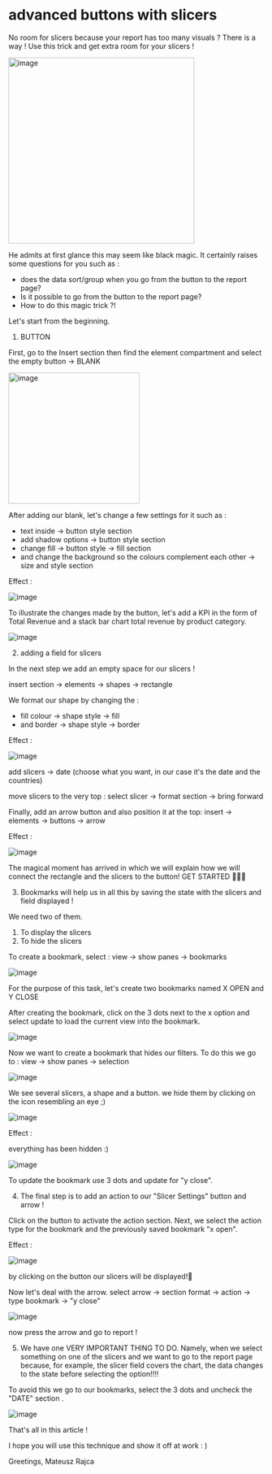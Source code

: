 # advanced buttons with slicers
No room for slicers because your report has too many visuals ? There is a way !
Use this trick and get extra room for your slicers ! 


<img width="366" alt="image" src="https://github.com/RajcaPro/advanced-buttons-with-slicers/assets/175021059/922de6c8-9cbc-4519-8b2a-2ac9a1794af2">


He admits at first glance this may seem like black magic. It certainly raises some questions for you such as :
- does the data sort/group when you go from the button to the report page?
- Is it possible to go from the button to the report page?
- How to do this magic trick ?!

Let's start from the beginning. 

1. BUTTON 

First, go to the Insert section then find the element compartment and select the empty button -> BLANK

<img width="258" alt="image" src="https://github.com/RajcaPro/advanced-buttons-with-slicers/assets/175021059/70910ecb-49ca-4e5b-ae34-0b5600e2f844">

After adding our blank, let's change a few settings for it such as : 
- text inside -> button style section 
- add shadow options -> button style section 
- change fill -> button style -> fill section
- and change the background so the colours complement each other -> size and style section 

Effect :

![image](https://github.com/RajcaPro/advanced-buttons-with-slicers/assets/175021059/d001b8a5-5fa8-4fc2-a378-4be62c7d0caf)


To illustrate the changes made by the button, let's add a KPI in the form of Total Revenue and a stack bar chart total revenue by product category.

![image](https://github.com/RajcaPro/advanced-buttons-with-slicers/assets/175021059/070fc57e-72f6-4dfe-b344-17ef58247476)

2. adding a field for slicers

In the next step we add an empty space for our slicers !

insert section -> elements -> shapes -> rectangle

We format our shape by changing the :

- fill colour -> shape style -> fill
- and border -> shape style -> border

Effect :

![image](https://github.com/RajcaPro/advanced-buttons-with-slicers/assets/175021059/2eb93698-02b1-412c-8e99-00501d4c8de2)

add slicers -> date (choose what you want, in our case it's the date and the countries)

move slicers to the very top : select slicer -> format section -> bring forward

Finally, add an arrow button and also position it at the top: insert -> elements -> buttons -> arrow


Effect :

![image](https://github.com/RajcaPro/advanced-buttons-with-slicers/assets/175021059/f4fee647-92d5-4c3e-a3bb-18b7836bd5f2)

The magical moment has arrived in which we will explain how we will connect the rectangle and the slicers to the button!  GET STARTED 🚀🚀🚀

3. Bookmarks will help us in all this by saving the state with the slicers and field displayed !

We need two of them.
1) To display the slicers 
2) To hide the slicers

To create a bookmark, select : view -> show panes -> bookmarks

![image](https://github.com/RajcaPro/advanced-buttons-with-slicers/assets/175021059/82d8c712-970e-4f83-902d-c0036b2e0b0f)

For the purpose of this task, let's create two bookmarks named X OPEN and Y CLOSE 

After creating the bookmark, click on the 3 dots next to the x option and select update to load the current view into the bookmark.

![image](https://github.com/RajcaPro/advanced-buttons-with-slicers/assets/175021059/5ca42e6b-c411-41e9-852e-25b39b056450)

Now we want to create a bookmark that hides our filters. 
To do this we go to : view -> show panes -> selection

![image](https://github.com/RajcaPro/advanced-buttons-with-slicers/assets/175021059/dedda922-a157-49e0-8567-b6a3edb3da35)

We see several slicers, a shape and a button. we hide them by clicking on the icon resembling an eye ;)


![image](https://github.com/RajcaPro/advanced-buttons-with-slicers/assets/175021059/10b4c85b-28a3-4d5d-9f9b-0f956360ccce)

Effect :

everything has been hidden :) 

![image](https://github.com/RajcaPro/advanced-buttons-with-slicers/assets/175021059/ec7722cd-36b0-4c8d-a3c2-0f58feed8ac6)

To update the bookmark use 3 dots and update for "y close".

4. The final step is to add an action to our "Slicer Settings" button and arrow !

Click on the button to activate the action section.
Next, we select the action type for the bookmark and the previously saved bookmark "x open".

Effect :

![image](https://github.com/RajcaPro/advanced-buttons-with-slicers/assets/175021059/4501e107-39ab-4a2e-a53b-8e6d980484e6)

by clicking on the button our slicers will be displayed!🚀

Now let's deal with the arrow.
select arrow -> section format -> action -> type bookmark -> "y close"

![image](https://github.com/RajcaPro/advanced-buttons-with-slicers/assets/175021059/c5ffdcd7-bbc6-4fdd-8754-c25416f5be3b)

now press the arrow and go to report !

5. We have one VERY IMPORTANT THING TO DO.
Namely, when we select something on one of the slicers and we want to go to the report page because, for example, the slicer field covers the chart, the data changes to the state before selecting the option!!!!


To avoid this we go to our bookmarks, select the 3 dots and uncheck the "DATE" section .

![image](https://github.com/RajcaPro/advanced-buttons-with-slicers/assets/175021059/02886c13-525f-4daa-8fe2-7065e6045338)

That's all in this article ! 

I hope you will use this technique and show it off at work : ) 

Greetings,
Mateusz Rajca





